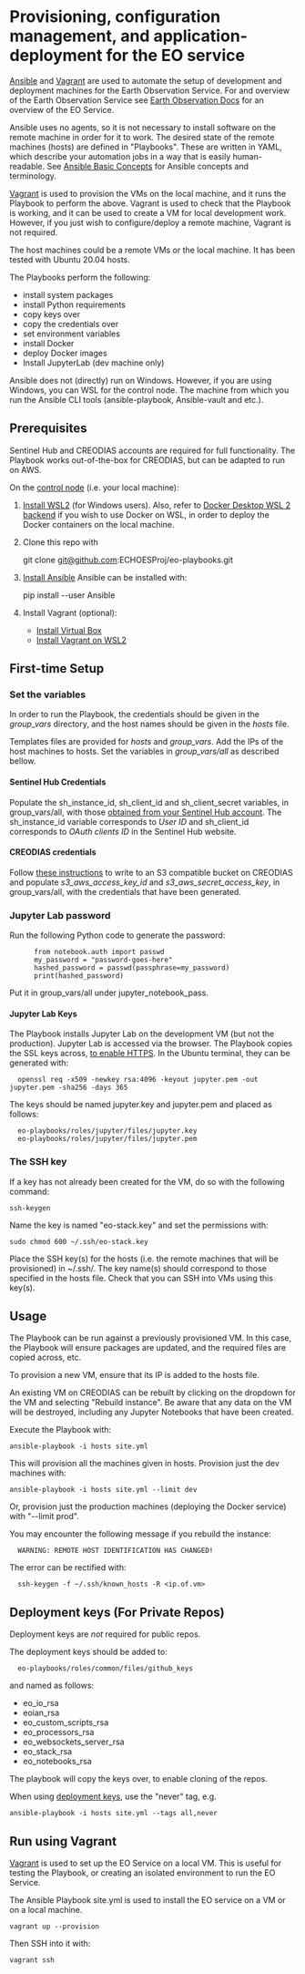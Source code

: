 # Provisioning, configuration management, and application-deployment for the EO service 

[Ansible](https://www.Ansible.com/) and [Vagrant](https://www.vagrantup.com/) are used to automate the 
setup of development and deployment machines for the Earth Observation Service. 
For and overview of the Earth Observation Service see [Earth Observation Docs](https://github.com/ECHOESProj/eo-docs) 
for an overview of the EO Service.

Ansible uses no agents, so it is not necessary to install software on the remote machine in order for it to work. 
The desired state of the remote machines (hosts) are defined in "Playbooks".
These are written in YAML, which describe your automation jobs in a way that is easily human-readable.
See [Ansible Basic Concepts](https://docs.Ansible.com/Ansible/latest/network/getting_started/basic_concepts.html#id1)
for Ansible concepts and terminology.

[Vagrant](https://www.vagrantup.com/) is used to provision the VMs on the local machine, and it runs the Playbook
to perform the above. 
Vagrant is used to check that the Playbook is working, and it can be used to create
a VM for local development work.
However, if you just wish to configure/deploy a remote machine, Vagrant is not required.  

The host machines could be a remote VMs or the local machine.
It has been tested with Ubuntu 20.04 hosts.  

The Playbooks perform the following:
* install system packages
* install Python requirements
* copy keys over
* copy the credentials over
* set environment variables
* install Docker
* deploy Docker images
* Install JupyterLab (dev machine only)

Ansible does not (directly) run on Windows. 
However, if you are using Windows, you can WSL for the control node.
The machine from which you run the Ansible CLI tools (ansible-playbook, Ansible-vault and etc.).
  

## Prerequisites

Sentinel Hub and CREODIAS accounts are required for full functionality. 
The Playbook works out-of-the-box for CREODIAS, but can be adapted to run on AWS.

On the [control node](https://docs.ansible.com/ansible/latest/network/getting_started/basic_concepts.html#control-node)
(i.e. your local machine):

1. [Install WSL2](https://docs.microsoft.com/en-us/windows/wsl/install) (for Windows users).
Also, refer to [Docker Desktop WSL 2 backend](https://docs.docker.com/desktop/windows/wsl/) 
if you wish to use Docker on WSL, in order to deploy the Docker containers on the local machine. 

2. Clone this repo with 

    git clone git@github.com:ECHOESProj/eo-playbooks.git

3. [Install Ansible](https://docs.Ansible.com/Ansible/latest/installation_guide/intro_installation.html#installing-Ansible-on-ubuntu)
Ansible can be installed with:


    pip install --user Ansible

4. Install Vagrant (optional):

   * [Install Virtual Box](https://www.virtualbox.org/wiki/Downloads)
   * [Install Vagrant on WSL2](https://blog.thenets.org/how-to-run-vagrant-on-wsl-2/) 
 

## First-time Setup

### Set the variables

In order to run the Playbook, the credentials should be given in the *group_vars* directory,
and the host names should be given in the *hosts* file.

Templates files are provided for *hosts* and *group_vars*. 
Add the IPs of the host machines to hosts. 
Set the variables in *group_vars/all* as described bellow.  

#### Sentinel Hub Credentials

Populate the sh_instance_id, sh_client_id and sh_client_secret variables,
in group_vars/all,
with those [obtained from your Sentinel Hub account](https://apps.sentinel-hub.com/dashboard/#/account/settings).
The sh_instance_id variable corresponds to *User ID* and sh_client_id corresponds to *OAuth clients ID*
in the Sentinel Hub website.

#### CREODIAS credentials

Follow [these instructions](https://creodias.eu/-/how-to-generate-ec2-credentials-?inheritRedirect=true&redirect=%2Ffaq-s3)
to write to an S3 compatible bucket on CREODIAS and populate *s3_aws_access_key_id* and *s3_aws_secret_access_key*, 
in group_vars/all, with the credentials that have been generated.

### Jupyter Lab password

Run the following Python code to generate the password:
```python3
      from notebook.auth import passwd
      my_password = "password-goes-here"
      hashed_password = passwd(passphrase=my_password)
      print(hashed_password)
```
Put it in group_vars/all under jupyter_notebook_pass.

#### Jupyter Lab Keys

The Playbook installs Jupyter Lab on the development VM (but not the production).
Jupyter Lab is accessed via the browser.
The Playbook copies the SSL keys across, 
[to enable HTTPS](https://jupyterhub.readthedocs.io/en/stable/getting-started/security-basics.html).
In the Ubuntu terminal, they can be generated with:

      openssl req -x509 -newkey rsa:4096 -keyout jupyter.pem -out jupyter.pem -sha256 -days 365

The keys should be named jupyter.key and jupyter.pem and placed as follows:
   
      eo-playbooks/roles/jupyter/files/jupyter.key
      eo-playbooks/roles/jupyter/files/jupyter.pem


### The SSH key 

If a key has not already been created for the VM, do so with the following command:
 
    ssh-keygen

Name the key is named "eo-stack.key" and set the permissions with:

    sudo chmod 600 ~/.ssh/eo-stack.key

Place the SSH key(s) for the hosts (i.e. the remote machines that will be provisioned) in ~/.ssh/. 
The key name(s) should correspond to those specified in the hosts file.
Check that you can SSH into VMs using this key(s).

## Usage

The Playbook can be run against a previously provisioned VM. 
In this case, the Playbook will ensure packages are updated, 
and the required files are copied across, etc.  

To provision a new VM, ensure that its IP is added to the hosts file.

An existing VM on CREODIAS can be rebuilt by clicking on the dropdown for the VM and selecting "Rebuild instance".
Be aware that any data on the VM will be destroyed, including any Jupyter Notebooks that have been created. 

Execute the Playbook with:

    ansible-playbook -i hosts site.yml

This will provision all the machines given in hosts. Provision just the dev machines with:

    ansible-playbook -i hosts site.yml --limit dev

Or, provision just the production machines (deploying the Docker service) with "--limit prod".

You may encounter the following message if you rebuild the instance:

      WARNING: REMOTE HOST IDENTIFICATION HAS CHANGED!

The error can be rectified with:

      ssh-keygen -f ~/.ssh/known_hosts -R <ip.of.vm>

## Deployment keys (For Private Repos)

Deployment keys are *not* required for public repos. 

The deployment keys should be added to:
   
      eo-playbooks/roles/common/files/github_keys

and named as follows:
* eo_io_rsa
* eoian_rsa
* eo_custom_scripts_rsa
* eo_processors_rsa
* eo_websockets_server_rsa
* eo_stack_rsa
* eo_notebooks_rsa

The playbook will copy the keys over, to enable cloning of the repos. 

When using [deployment keys](https://docs.github.com/en/developers/overview/managing-deploy-keys),
use the "never" tag, e.g.

    ansible-playbook -i hosts site.yml --tags all,never


## Run using Vagrant

[Vagrant](https://www.vagrantup.com/) is used to set up the EO Service on a local VM.
This is useful for testing the Playbook,
or creating an isolated environment to run the EO Service. 

The Ansible Playbook site.yml is used to install the EO service on
a VM or on a local machine. 

    vagrant up --provision

Then SSH into it with:

    vagrant ssh
